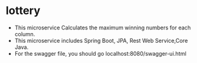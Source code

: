 # lottery
- This microservice Calculates the maximum winning numbers for each column.
- This microservice includes Spring Boot, JPA, Rest Web Service,Core Java.
- For the swagger file, you should go localhost:8080/swagger-ui.html
